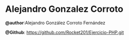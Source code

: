 # Alejandro Gonzalez Corroto

**@author**:Alejandro González Corroto Fernández


**@Github**: https://github.com/Rocket201/Ejercicio-PHP.git